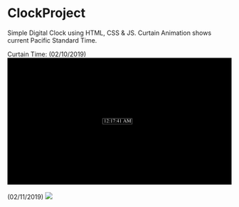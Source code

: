 # ClockProject
Simple Digital Clock using HTML, CSS &amp; JS. Curtain Animation shows current Pacific Standard Time.

Curtain Time:
  (02/10/2019)
![](curtain-animation.gif)

  (02/11/2019)
![](curtain-animation2.gif)
  
